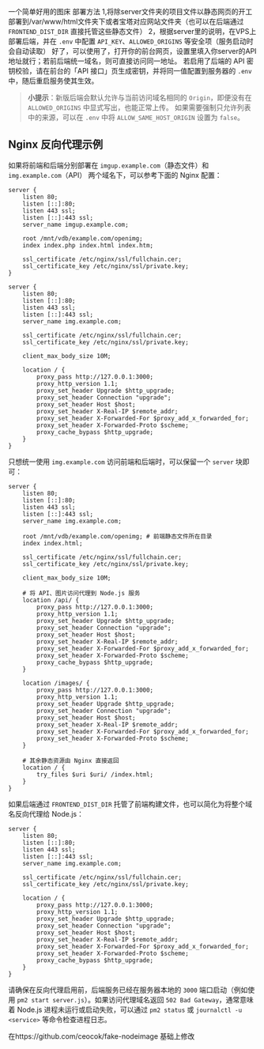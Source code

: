 一个简单好用的图床
部署方法
1,将除server文件夹的项目文件以静态网页的开工部署到/var/www/html文件夹下或者宝塔对应网站文件夹（也可以在后端通过 `FRONTEND_DIST_DIR` 直接托管这些静态文件）
2，根据server里的说明，在VPS上部署后端，并在 `.env` 中配置 `API_KEY`、`ALLOWED_ORIGINS` 等安全项（服务启动时会自动读取）
好了，可以使用了，打开你的前台网页，设置里填入你server的API地址就行；若前后端统一域名，则可直接访问同一地址。
若启用了后端的 API 密钥校验，请在前台的「API 接口」页生成密钥，并将同一值配置到服务器的 `.env` 中，随后重启服务使其生效。

> **小提示**：新版后端会默认允许与当前访问域名相同的 `Origin`，即便没有在 `ALLOWED_ORIGINS` 中显式写出，也能正常上传。
> 如果需要强制只允许列表中的来源，可以在 `.env` 中将 `ALLOW_SAME_HOST_ORIGIN` 设置为 `false`。

## Nginx 反向代理示例

如果将前端和后端分别部署在 `imgup.example.com`（静态文件）和 `img.example.com`（API） 两个域名下，可以参考下面的 Nginx 配置：

```nginx
server {
    listen 80;
    listen [::]:80;
    listen 443 ssl;
    listen [::]:443 ssl;
    server_name imgup.example.com;

    root /mnt/vdb/example.com/openimg;
    index index.php index.html index.htm;

    ssl_certificate /etc/nginx/ssl/fullchain.cer;
    ssl_certificate_key /etc/nginx/ssl/private.key;
}

server {
    listen 80;
    listen [::]:80;
    listen 443 ssl;
    listen [::]:443 ssl;
    server_name img.example.com;

    ssl_certificate /etc/nginx/ssl/fullchain.cer;
    ssl_certificate_key /etc/nginx/ssl/private.key;

    client_max_body_size 10M;

    location / {
        proxy_pass http://127.0.0.1:3000;
        proxy_http_version 1.1;
        proxy_set_header Upgrade $http_upgrade;
        proxy_set_header Connection "upgrade";
        proxy_set_header Host $host;
        proxy_set_header X-Real-IP $remote_addr;
        proxy_set_header X-Forwarded-For $proxy_add_x_forwarded_for;
        proxy_set_header X-Forwarded-Proto $scheme;
        proxy_cache_bypass $http_upgrade;
    }
}
```

只想统一使用 `img.example.com` 访问前端和后端时，可以保留一个 `server` 块即可：

```nginx
server {
    listen 80;
    listen [::]:80;
    listen 443 ssl;
    listen [::]:443 ssl;
    server_name img.example.com;

    root /mnt/vdb/example.com/openimg; # 前端静态文件所在目录
    index index.html;

    ssl_certificate /etc/nginx/ssl/fullchain.cer;
    ssl_certificate_key /etc/nginx/ssl/private.key;

    client_max_body_size 10M;

    # 将 API、图片访问代理到 Node.js 服务
    location /api/ {
        proxy_pass http://127.0.0.1:3000;
        proxy_http_version 1.1;
        proxy_set_header Upgrade $http_upgrade;
        proxy_set_header Connection "upgrade";
        proxy_set_header Host $host;
        proxy_set_header X-Real-IP $remote_addr;
        proxy_set_header X-Forwarded-For $proxy_add_x_forwarded_for;
        proxy_set_header X-Forwarded-Proto $scheme;
        proxy_cache_bypass $http_upgrade;
    }

    location /images/ {
        proxy_pass http://127.0.0.1:3000;
        proxy_http_version 1.1;
        proxy_set_header Upgrade $http_upgrade;
        proxy_set_header Connection "upgrade";
        proxy_set_header Host $host;
        proxy_set_header X-Real-IP $remote_addr;
        proxy_set_header X-Forwarded-For $proxy_add_x_forwarded_for;
        proxy_set_header X-Forwarded-Proto $scheme;
    }

    # 其余静态资源由 Nginx 直接返回
    location / {
        try_files $uri $uri/ /index.html;
    }
}
```

如果后端通过 `FRONTEND_DIST_DIR` 托管了前端构建文件，也可以简化为将整个域名反向代理给 Node.js：

```nginx
server {
    listen 80;
    listen [::]:80;
    listen 443 ssl;
    listen [::]:443 ssl;
    server_name img.example.com;

    ssl_certificate /etc/nginx/ssl/fullchain.cer;
    ssl_certificate_key /etc/nginx/ssl/private.key;

    location / {
        proxy_pass http://127.0.0.1:3000;
        proxy_http_version 1.1;
        proxy_set_header Upgrade $http_upgrade;
        proxy_set_header Connection "upgrade";
        proxy_set_header Host $host;
        proxy_set_header X-Real-IP $remote_addr;
        proxy_set_header X-Forwarded-For $proxy_add_x_forwarded_for;
        proxy_set_header X-Forwarded-Proto $scheme;
        proxy_cache_bypass $http_upgrade;
    }
}
```

请确保在反向代理启用前，后端服务已经在服务器本地的 `3000` 端口启动（例如使用 `pm2 start server.js`）。如果访问代理域名返回 `502 Bad Gateway`，通常意味着 Node.js 进程未运行或启动失败，可以通过 `pm2 status` 或 `journalctl -u <service>` 等命令检查进程日志。

在https://github.com/ceocok/fake-nodeimage 基础上修改
